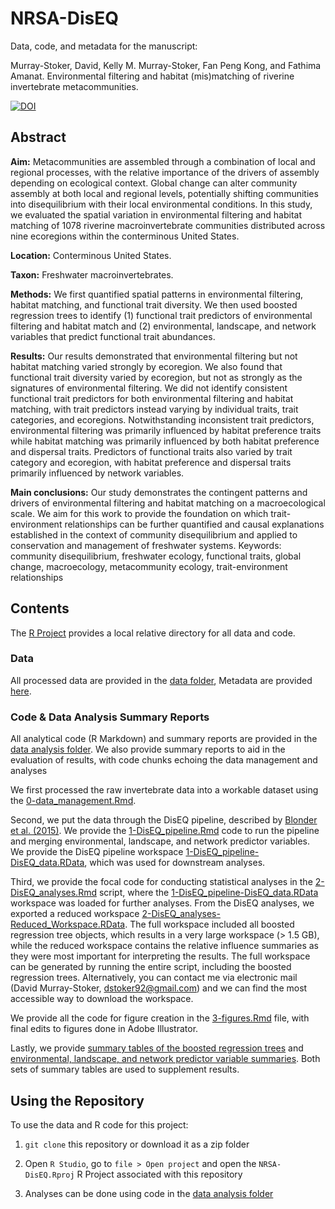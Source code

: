 # NRSA-DisEQ

Data, code, and metadata for the manuscript:

Murray-Stoker, David, Kelly M. Murray-Stoker, Fan Peng Kong, and Fathima Amanat. Environmental filtering and habitat (mis)matching of riverine invertebrate metacommunities.


[![DOI](https://zenodo.org/badge/476883723.svg)](https://zenodo.org/badge/latestdoi/476883723)


## Abstract

**Aim:** Metacommunities are assembled through a combination of local and regional processes, with the relative importance of the drivers of assembly depending on ecological context. Global change can alter community assembly at both local and regional levels, potentially shifting communities into disequilibrium with their local environmental conditions. In this study, we evaluated the spatial variation in environmental filtering and habitat matching of 1078 riverine macroinvertebrate communities distributed across nine ecoregions within the conterminous United States.

**Location:** Conterminous United States.

**Taxon:** Freshwater macroinvertebrates.

**Methods:** We first quantified spatial patterns in environmental filtering, habitat matching, and functional trait diversity. We then used boosted regression trees to identify (1) functional trait predictors of environmental filtering and habitat match and (2) environmental, landscape, and network variables that predict functional trait abundances. 

**Results:** Our results demonstrated that environmental filtering but not habitat matching varied strongly by ecoregion. We also found that functional trait diversity varied by ecoregion, but not as strongly as the signatures of environmental filtering. We did not identify consistent functional trait predictors for both environmental filtering and habitat matching, with trait predictors instead varying by individual traits, trait categories, and ecoregions. Notwithstanding inconsistent trait predictors, environmental filtering was primarily influenced by habitat preference traits while habitat matching was primarily influenced by both habitat preference and dispersal traits. Predictors of functional traits also varied by trait category and ecoregion, with habitat preference and dispersal traits primarily influenced by network variables.

**Main conclusions:** Our study demonstrates the contingent patterns and drivers of environmental filtering and habitat matching on a macroecological scale. We aim for this work to provide the foundation on which trait-environment relationships can be further quantified and causal explanations established in the context of community disequilibrium and applied to conservation and management of freshwater systems.
Keywords: community disequilibrium, freshwater ecology, functional traits, global change, macroecology, metacommunity ecology, trait-environment relationships


## Contents

The [R Project](https://github.com/dmurraystoker/NRSA-DisEQ/blob/main/NRSA-DisEQ.Rproj) provides a local relative directory for all data and code.


### Data

All processed data are provided in the [data folder](https://github.com/dmurraystoker/NRSA-DisEQ/tree/main/data), Metadata are provided [here](https://github.com/dmurraystoker/NRSA-DisEQ/blob/main/metadata.md).


### Code & Data Analysis Summary Reports

All analytical code (R Markdown) and summary reports are provided in the [data analysis folder](https://github.com/dmurraystoker/NRSA-DisEQ/tree/main/data_analysis). We also provide summary reports to aid in the evaluation of results, with code chunks echoing the data management and analyses

We first processed the raw invertebrate data into a workable dataset using the [0-data_management.Rmd](https://github.com/dmurraystoker/NRSA-DisEQ/blob/main/data_analysis/0-data_management/0-data_management.Rmd). 

Second, we put the data through the DisEQ pipeline, described by [Blonder et al. (2015)](http://doi.wiley.com/10.1890/14-0589.1). We provide the [1-DisEQ_pipeline.Rmd](https://github.com/dmurraystoker/NRSA-DisEQ/blob/main/data_analysis/1-DisEQ_pipeline/1-DisEQ_pipeline.Rmd) code to run the pipeline and merging environmental, landscape, and network predictor variables. We provide the DisEQ pipeline workspace [1-DisEQ_pipeline-DisEQ_data.RData](https://github.com/dmurraystoker/NRSA-DisEQ/blob/main/data_analysis/1-DisEQ_pipeline/1-DisEQ_pipeline.Rmd), which was used for downstream analyses.

Third, we provide the focal code for conducting statistical analyses in the [2-DisEQ_analyses.Rmd](https://github.com/dmurraystoker/NRSA-DisEQ/blob/main/data_analysis/2-DisEQ_analyses/2-DisEQ_analyses.Rmd) script, where the [1-DisEQ_pipeline-DisEQ_data.RData](https://github.com/dmurraystoker/NRSA-DisEQ/blob/main/data_analysis/1-DisEQ_pipeline/1-DisEQ_pipeline.Rmd) workspace was loaded for further analyses. From the DisEQ analyses, we exported a reduced workspace [2-DisEQ_analyses-Reduced_Workspace.RData](https://github.com/dmurraystoker/NRSA-DisEQ/blob/main/data_analysis/2-DisEQ_analyses/2-DisEQ_analyses-Reduced_Workspace.RData). The full workspace included all boosted regression tree objects, which results in a very large workspace (> 1.5 GB), while the reduced workspace contains the relative influence summaries as they were most important for interpreting the results. The full workspace can be generated by running the entire script, including the boosted regression trees. Alternatively, you can contact me via electronic mail (David Murray-Stoker, dstoker92@gmail.com) and we can find the most accessible way to download the workspace.

We provide all the code for figure creation in the [3-figures.Rmd](https://github.com/dmurraystoker/NRSA-DisEQ/blob/main/data_analysis/3-figures/3-figures.Rmd) file, with final edits to figures done in Adobe Illustrator.

Lastly, we provide [summary tables of the boosted regression trees](https://github.com/dmurraystoker/NRSA-DisEQ/blob/main/data_analysis/4-supplementary_BRT_results/4-supplementary_BRT_results.pdf) and [environmental, landscape, and network predictor variable summaries](https://github.com/dmurraystoker/NRSA-DisEQ/blob/main/data_analysis/5-supplementary_variable_summaries/5-supplementary_variable_summaries.pdf). Both sets of summary tables are used to supplement results.


## Using the Repository

To use the data and R code for this project:

1. `git clone` this repository or download it as a zip folder

2. Open `R Studio`, go to `file > Open project` and open the `NRSA-DisEQ.Rproj` R Project associated with this repository

3. Analyses can be done using code in the [data analysis folder](https://github.com/dmurraystoker/OGC-biomass/tree/main/data_analysis)

